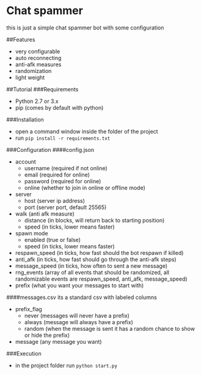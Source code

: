 Chat spammer
============================
this is just a simple chat spammer bot with some configuration

##Features
- very configurable
- auto reconnecting
- anti-afk measures
- randomization
- light weight

##Tutorial
###Requirements
- Python 2.7 or 3.x
- pip (comes by default with python)

###Installation
- open a command window inside the folder of the project
- run ```pip install -r requirements.txt```

###Configuration
####config.json
- account
    - username (required if not online)
    - email (required for online)
    - password (required for online)
    - online (whether to join in online or offline mode)
- server
    - host (server ip address)
    - port (server port, default 25565)
- walk (anti afk measure)
    - distance (in blocks, will return back to starting position)
    - speed (in ticks, lower means faster)
- spawn mode
    - enabled (true or false)
    - speed (in ticks, lower means faster)
- respawn_speed (in ticks, how fast should the bot respawn if killed)
- anti_afk (in ticks, how fast should go through the anti-afk steps)
- message_speed (in ticks, how often to sent a new message)
- rng_events (array of all events that should be randomized, all randomizable events are respawn_speed, anti_afk, message_speed)
- prefix (what you want your messages to start with)

####messages.csv
its a standard csv with labeled columns
- prefix_flag
    - never (messages will never have a prefix)
    - always (message will always have a prefix)
    - random (when the message is sent it has a random chance to show or hide the prefix)
- message (any message you want)

###Execution
- in the project folder run ```python start.py```

